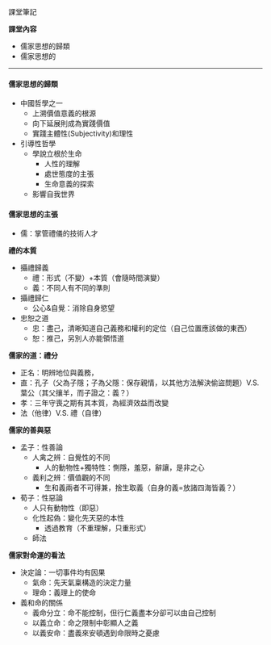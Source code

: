 課堂筆記

**課堂內容**
- 儒家思想的歸類
- 儒家思想的

---
#### **儒家思想的歸類**
- 中國哲學之一
	- 上溯價值意義的根源
	- 向下延展則成為實踐價值
	- 實踐主體性(Subjectivity)和理性
- 引導性哲學
	- 學說立根於生命
		- 人性的理解
		- 處世態度的主張
		- 生命意義的探索
	- 影響自我世界


#### **儒家思想的主張**
- 儒：掌管禮儀的技術人才

**禮的本質**
- 攝禮歸義
	- 禮：形式（不變）+本質（會隨時間演變）
	- 義：不同人有不同的準則
- 攝禮歸仁
	- 公心&自覺：消除自身慾望
- 忠恕之道
	- 忠：盡己，清晰知道自己義務和權利的定位（自己位置應該做的東西）
	- 恕：推己，另別人亦能領悟道

**儒家的道：禮分**
- 正名：明辨地位與義務，
- 直：孔子（父為子隱；子為父隱：保存親情，以其他方法解決偷盜問題）V.S. 葉公（其父攘羊，而子證之：義？）
- 孝：三年守喪之期有其本質，為經濟效益而改變
- 法（他律）V.S. 禮（自律）

**儒家的善與惡**
- 孟子：性善論
	- 人禽之辨：自覺性的不同
		- 人的動物性+獨特性：惻隱，羞惡，辭讓，是非之心
	- 義利之辨：價值觀的不同
		- 生和義兩者不可得兼，捨生取義（自身的義=放諸四海皆義？）
- 荀子：性惡論
	- 人只有動物性（即惡）
	- 化性起偽：變化先天惡的本性
		- 透過教育（不重理解，只重形式）
	- 師法

**儒家對命運的看法**
- 決定論：一切事件均有因果
	- 氣命：先天氣稟構造的決定力量
	- 理命：義理上的使命
- 義和命的關係
	- 義命分立：命不能控制，但行仁義盡本分卻可以由自己控制
	- 以義立命：命之限制中彰顯人之義
	- 以義安命：盡義來安頓遇到命限時之憂慮
